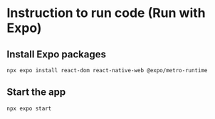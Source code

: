 # Instruction to run code (Run with Expo)

## Install Expo packages
```
npx expo install react-dom react-native-web @expo/metro-runtime
```
## Start the app
```
npx expo start
```